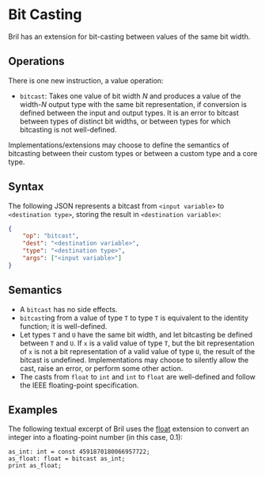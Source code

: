 Bit Casting
==============

Bril has an extension for bit-casting between values of the same bit width.

Operations
----------

There is one new instruction, a value operation:

- `bitcast`:
  Takes one value of bit width $N$ and produces a value of the width-$N$ output
  type with the same bit representation, if conversion is defined between the
  input and output types. It is an error to bitcast between types of distinct 
  bit widths, or between types for which bitcasting is not well-defined.

Implementations/extensions may choose to define the semantics of bitcasting between their
custom types or between a custom type and a core type.

Syntax
------

The following JSON represents a bitcast from `<input variable>` to `<destination
type>`, storing the result in `<destination variable>`:

```json
{
    "op": "bitcast",
    "dest": "<destination variable>",
    "type": "<destination type>",
    "args": ["<input variable>"]
}
```

Semantics
---------

- A `bitcast` has no side effects.
- `bitcast`ing from a value of type `T` to type `T` is equivalent to the identity function; it is well-defined.
- Let types `T` and `U` have the same bit width, and let bitcasting be defined
  between `T` and `U`. If `x` is a valid value of type
  `T`, but the bit representation of `x` is not a bit representation of a valid
  value of type `U`, the result of the bitcast is undefined. Implementations may
  choose to silently allow the cast, raise an error, or perform some other
  action.
- The casts from `float` to `int` and `int` to `float` are well-defined and
  follow the IEEE floating-point specification.

Examples
--------

The following textual excerpt of Bril uses the [float] extension to convert an
integer into a floating-point number (in this case, $0.1$):

```
as_int: int = const 4591870180066957722;
as_float: float = bitcast as_int;
print as_float;
```

[float]: ./float.md
